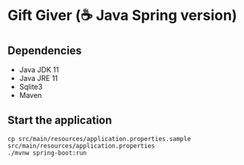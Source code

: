 # Gift Giver (☕ Java Spring version)

## Dependencies

- Java JDK 11
- Java JRE 11
- Sqlite3
- Maven

## Start the application

```shell
cp src/main/resources/application.properties.sample src/main/resources/application.properties
./mvnw spring-boot:run
```
